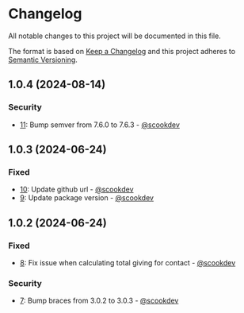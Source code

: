 # Changelog

All notable changes to this project will be documented in this file.

The format is based on [Keep a Changelog](http://keepachangelog.com/en/1.0.0/)
and this project adheres to [Semantic Versioning](http://semver.org/spec/v2.0.0.html).

## 1.0.4 (2024-08-14)

### Security

- [11](https://github.com/scookdev/virtuous-node/pull/11): Bump semver from 7.6.0 to 7.6.3 - [@scookdev](https://github.com/scookdev)

## 1.0.3 (2024-06-24)

### Fixed

- [10](https://github.com/scookdev/virtuous-node/pull/10): Update github url - [@scookdev](https://github.com/scookdev)
- [9](https://github.com/scookdev/virtuous-node/pull/9): Update package version - [@scookdev](https://github.com/scookdev)

## 1.0.2 (2024-06-24)

### Fixed

- [8](https://github.com/scookdev/virtuous-node/pull/8): Fix issue when calculating total giving for contact - [@scookdev](https://github.com/scookdev)

### Security

- [7](https://github.com/scookdev/virtuous-node/pull/7): Bump braces from 3.0.2 to 3.0.3 - [@scookdev](https://github.com/scookdev)
